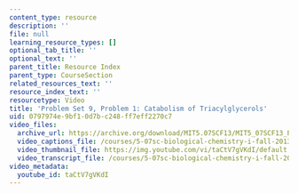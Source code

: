 ```yaml
---
content_type: resource
description: ''
file: null
learning_resource_types: []
optional_tab_title: ''
optional_text: ''
parent_title: Resource Index
parent_type: CourseSection
related_resources_text: ''
resource_index_text: ''
resourcetype: Video
title: 'Problem Set 9, Problem 1: Catabolism of Triacylglycerols'
uid: 0797974e-9bf1-0d7b-c248-ff7eff2270c7
video_files:
  archive_url: https://archive.org/download/MIT5.07SCF13/MIT5_07SCF13_Pset9_Q1_300k.mp4
  video_captions_file: /courses/5-07sc-biological-chemistry-i-fall-2013/e70726f68b0d56d2a3245560dd1a1ade_taCtV7gVKdI.vtt
  video_thumbnail_file: https://img.youtube.com/vi/taCtV7gVKdI/default.jpg
  video_transcript_file: /courses/5-07sc-biological-chemistry-i-fall-2013/9c3a53c5c937088035743cc7b64baa2a_taCtV7gVKdI.pdf
video_metadata:
  youtube_id: taCtV7gVKdI
---
```

